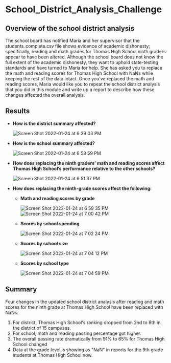 # School_District_Analysis_Challenge
## Overview of the school district analysis
The school board has notified Maria and her supervisor that the students_complete.csv file shows evidence of academic dishonesty; specifically, reading and math grades for Thomas High School ninth graders appear to have been altered. Although the school board does not know the full extent of the academic dishonesty, they want to uphold state-testing standards and have turned to Maria for help. She has asked you to replace the math and reading scores for Thomas High School with NaNs while keeping the rest of the data intact. Once you’ve replaced the math and reading scores, Maria would like you to repeat the school district analysis that you did in this module and write up a report to describe how these changes affected the overall analysis.
## Results
- **How is the district summary affected?**

    ![Screen Shot 2022-01-24 at 6 39 03 PM](https://user-images.githubusercontent.com/95242493/150894666-da8780cf-8fdd-4522-aa68-f700374cf07c.png)

- **How is the school summary affected?**

    ![Screen Shot 2022-01-24 at 6 53 59 PM](https://user-images.githubusercontent.com/95242493/150896150-d7b31106-3f99-4728-aed2-71563fe200dd.png)


- **How does replacing the ninth graders’ math and reading scores affect Thomas High School’s performance relative to the other schools?**  

    ![Screen Shot 2022-01-24 at 6 51 37 PM](https://user-images.githubusercontent.com/95242493/150895894-26b70702-1d08-4c70-b2df-8aa63e46a16a.png)

- **How does replacing the ninth-grade scores affect the following:**
   - **Math and reading scores by grade**
   
       ![Screen Shot 2022-01-24 at 6 59 35 PM](https://user-images.githubusercontent.com/95242493/150896721-7e0b0d03-be5d-4896-ae2d-f9d3c8b535f8.png) 
       ![Screen Shot 2022-01-24 at 7 00 42 PM](https://user-images.githubusercontent.com/95242493/150896822-71a523a3-9676-4bef-b146-f302a52e979a.png)


    - **Scores by school spending**
    
       ![Screen Shot 2022-01-24 at 7 02 24 PM](https://user-images.githubusercontent.com/95242493/150896999-c9419b68-4615-49ae-824c-7c04a817c11c.png)

    - **Scores by school size**
    
       ![Screen Shot 2022-01-24 at 7 04 12 PM](https://user-images.githubusercontent.com/95242493/150897187-96201915-a846-4d76-8974-f3e851ab28a7.png)
 
    - **Scores by school type**
 
       ![Screen Shot 2022-01-24 at 7 04 59 PM](https://user-images.githubusercontent.com/95242493/150897255-2f1bde93-f853-4c0e-b610-2aea74787996.png)
 ## Summary
 Four changes in the updated school district analysis after reading and math scores for the ninth grade at Thomas High School have been replaced with NaNs.
 1. For district, Thomas High School's ranking dropped from 2nd to 8th in the district of 15 campuses.
 2. For school, math and reading passing percentage got higher.
 3. The overall passing rate dramatically from 91% to 65% for Thomas High School changed 
 4. Data at the grade level is showing as "NaN" in reports for the 9th grade students at Thomas High School now.
 
